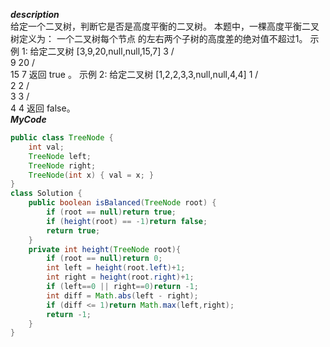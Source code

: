 ***description***<br>
给定一个二叉树，判断它是否是高度平衡的二叉树。
本题中，一棵高度平衡二叉树定义为：
一个二叉树每个节点 的左右两个子树的高度差的绝对值不超过1。
示例 1:
给定二叉树 [3,9,20,null,null,15,7]
         3
        / \
       9  20
         /  \
        15   7
返回 true 。
示例 2:
给定二叉树 [1,2,2,3,3,null,null,4,4]
         1
        / \
       2   2
      / \
     3   3
        / \
       4   4
返回 false。
<br>***MyCode***<br>
```java
public class TreeNode {
    int val;
    TreeNode left;
    TreeNode right;
    TreeNode(int x) { val = x; }
}
class Solution {
    public boolean isBalanced(TreeNode root) {
        if (root == null)return true;
        if (height(root) == -1)return false;
        return true;
    }
    private int height(TreeNode root){
        if (root == null)return 0;
        int left = height(root.left)+1;
        int right = height(root.right)+1;
        if (left==0 || right==0)return -1;
        int diff = Math.abs(left - right);
        if (diff <= 1)return Math.max(left,right);
        return -1;
    }
}